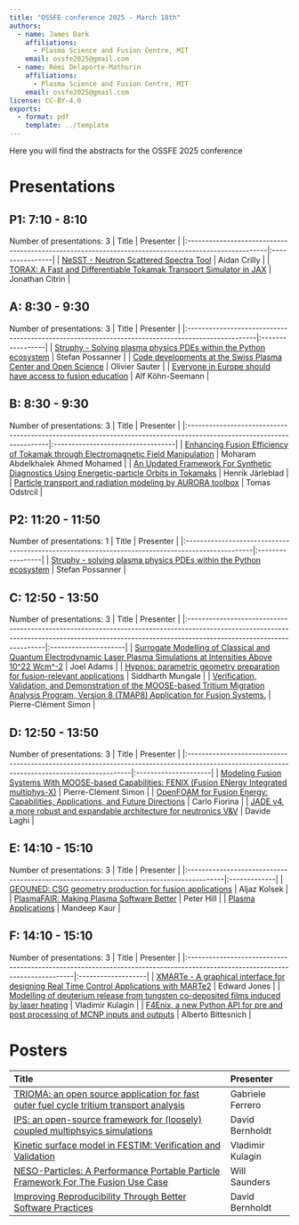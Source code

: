 ```yaml
---
title: "OSSFE conference 2025 - March 18th"
authors:
  - name: James Dark
    affiliations:
      - Plasma Science and Fusion Centre, MIT
    email: ossfe2025@gmail.com
  - name: Rémi Delaporte-Mathurin
    affiliations:
      - Plasma Science and Fusion Centre, MIT
    email: ossfe2025@gmail.com
license: CC-BY-4.0
exports:
  - format: pdf
    template: ../template
---
```


Here you will find the abstracts for the OSSFE 2025 conference

# Presentations
## P1: 7:10 - 8:10
Number of presentations: 3
| Title                                                                                               | Presenter       |
|:----------------------------------------------------------------------------------------------------|:----------------|
| [NeSST - Neutron Scattered Spectra Tool](abstracts/aidan-nesst.md)                                  | Aidan Crilly    |
| [TORAX: A Fast and Differentiable Tokamak Transport Simulator in JAX](abstracts/jonathan-torax:.md) | Jonathan Citrin |


## A: 8:30 - 9:30
Number of presentations: 3
| Title                                                                                            | Presenter        |
|:-------------------------------------------------------------------------------------------------|:-----------------|
| [Struphy - Solving plasma physics PDEs within the Python ecosystem](abstracts/stefan-struphy.md) | Stefan Possanner |
| [Code developments at the Swiss Plasma Center and Open Science](abstracts/olivier-code.md)       | Olivier Sauter   |
| [Everyone in Europe should have access to fusion education](abstracts/alf-everyone.md)           | Alf Köhn-Seemann |


## B: 8:30 - 9:30
Number of presentations: 3
| Title                                                                                                                | Presenter                         |
|:---------------------------------------------------------------------------------------------------------------------|:----------------------------------|
| [Enhancing Fusion Efficiency of Tokamak through Electromagnetic Field Manipulation](abstracts/moharam-enhancing.md)  | Moharam Abdelkhalek Ahmed Mohamed |
| [An Updated Framework For Synthetic Diagnostics Using Energetic-particle Orbits in Tokamaks](abstracts/henrik-an.md) | Henrik Järleblad                  |
| [Particle transport and radiation modeling by AURORA toolbox](abstracts/tomas-particle.md)                           | Tomas Odstrcil                    |


## P2: 11:20 - 11:50
Number of presentations: 1
| Title                                                                                            | Presenter        |
|:-------------------------------------------------------------------------------------------------|:-----------------|
| [Struphy - solving plasma physics PDEs within the Python ecosystem](abstracts/stefan-struphy.md) | Stefan Possanner |


## C: 12:50 - 13:50
Number of presentations: 3
| Title                                                                                                                                                                                             | Presenter            |
|:--------------------------------------------------------------------------------------------------------------------------------------------------------------------------------------------------|:---------------------|
| [Surrogate Modelling of Classical and Quantum Electrodynamic Laser Plasma Simulations at Intensities Above 10^22 Wcm^-2](abstracts/joel-surrogate.md)                                             | Joel Adams           |
| [Hypnos: parametric geometry preparation for fusion-relevant applications](abstracts/siddharth-hypnos:.md)                                                                                        | Siddharth Mungale    |
| [Verification, Validation, and Demonstration of the MOOSE-based Tritium Migration Analysis Program, Version 8 (TMAP8) Application for Fusion Systems.](abstracts/pierre-clément-verification,.md) | Pierre-Clément Simon |


## D: 12:50 - 13:50
Number of presentations: 3
| Title                                                                                                                                       | Presenter            |
|:--------------------------------------------------------------------------------------------------------------------------------------------|:---------------------|
| [Modeling Fusion Systems With MOOSE-based Capabilities: FENIX (Fusion ENergy Integrated multiphys-X)](abstracts/pierre-clément-modeling.md) | Pierre-Clément Simon |
| [OpenFOAM for Fusion Energy: Capabilities, Applications, and Future Directions](abstracts/department-openfoam.md)                           | Carlo Fiorina        |
| [JADE v4, a more robust and expandable architecture for neutronics V&V](abstracts/davide-jade.md)                                           | Davide Laghi         |


## E: 14:10 - 15:10
Number of presentations: 3
| Title                                                                                   | Presenter    |
|:----------------------------------------------------------------------------------------|:-------------|
| [GEOUNED: CSG geometry production for fusion applications](abstracts/aljaz-geouned:.md) | Aljaz Kolsek |
| [PlasmaFAIR: Making Plasma Software Better](abstracts/peter-plasmafair:.md)             | Peter Hill   |
| [Plasma Applications](abstracts/mandeep-plasma.md)                                      | Mandeep Kaur |


## F: 14:10 - 15:10
Number of presentations: 3
| Title                                                                                                                       | Presenter          |
|:----------------------------------------------------------------------------------------------------------------------------|:-------------------|
| [XMARTe - A graphical interface for designing Real Time Control Applications with MARTe2](abstracts/edward-xmarte.md)       | Edward Jones       |
| [Modelling of deuterium release from tungsten co-deposited films induced by laser heating](abstracts/vladimir-modelling.md) | Vladimir Kulagin   |
| [F4Enix, a new Python API for pre and post processing of MCNP inputs and outputs](abstracts/alberto-f4enix,.md)             | Alberto Bittesnich |


# Posters
| Title                                                                                                                                                                                           | Presenter        |
|:------------------------------------------------------------------------------------------------------------------------------------------------------------------------------------------------|:-----------------|
| [TRIOMA: an open source application for fast outer fuel cycle tritium transport analysis](abstracts/trioma:-an-open-source-application-for-fast-outer-fuel-cycle-tritium-transport-analysis.md) | Gabriele Ferrero |
| [IPS: an open-source framework for (loosely) coupled multiphsyics simulations](abstracts/ips:-an-open-source-framework-for-(loosely)-coupled-multiphsyics-simulations.md)                       | David Bernholdt  |
| [Kinetic surface model in FESTIM: Verification and Validation](abstracts/kinetic-surface-model-in-festim:-verification-and-validation.md)                                                       | Vladimir Kulagin |
| [NESO-Particles: A Performance Portable Particle Framework For The Fusion Use Case](abstracts/neso-particles:-a-performance-portable-particle-framework-for-the-fusion-use-case.md)             | Will Saunders    |
| [Improving Reproducibility Through Better Software Practices](abstracts/improving-reproducibility-through-better-software-practices.md)                                                         | David Bernholdt  |
